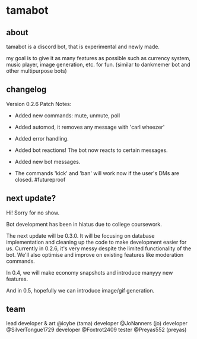 # tamabot

<h2> about </h2>
tamabot is a discord bot, that is experimental and newly made.

my goal is to give it as many features as possible such as currency system, music player, image generation, etc. for fun.
(similar to dankmemer bot and other multipurpose bots)

<h2> changelog </h2>
Version 0.2.6 Patch Notes:

- Added new commands: mute, unmute, poll

- Added automod, it removes any message with 'carl wheezer'

- Added error handling.

- Added bot reactions! The bot now reacts to certain messages.

- Added new bot messages.

- The commands 'kick' and 'ban' will work now if the user's DMs are closed. #futureproof


<h2> next update? </h2>
Hi! Sorry for no show.

Bot development has been in hiatus due to college coursework.

The next update will be 0.3.0. It will be focusing on database implementation and cleaning up the code to make development easier for us.
Currently in 0.2.6, it's very messy despite the limited functionality of the bot.
We'll also optimise and improve on existing features like moderation commands.

In 0.4, we will make economy snapshots and introduce manyyy new features.

And in 0.5, hopefully we can introduce image/gif generation.


<h2> team </h2>
lead developer & art @icybe (tama) 
developer @JoNanners (jo)
developer @SilverTongue1729
developer @Foxtrot2409
tester @Preyas552 (preyas)
